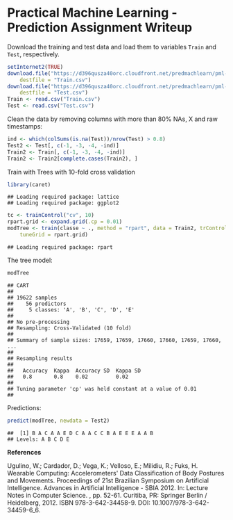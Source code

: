Practical Machine Learning - Prediction Assignment Writeup
========================================================




Download the training and test data and load them to variables `Train` and `Test`, respectively.

```r
setInternet2(TRUE)
download.file("https://d396qusza40orc.cloudfront.net/predmachlearn/pml-training.csv", 
    destfile = "Train.csv")
download.file("https://d396qusza40orc.cloudfront.net/predmachlearn/pml-testing.csv", 
    destfile = "Test.csv")
Train <- read.csv("Train.csv")
Test <- read.csv("Test.csv")
```


Clean the data by removing columns with more than 80% NAs, X and raw timestamps:

```r
ind <- which(colSums(is.na(Test))/nrow(Test) > 0.8)
Test2 <- Test[, c(-1, -3, -4, -ind)]
Train2 <- Train[, c(-1, -3, -4, -ind)]
Train2 <- Train2[complete.cases(Train2), ]
```


Train with Trees with 10-fold cross validation

```r
library(caret)
```

```
## Loading required package: lattice
## Loading required package: ggplot2
```

```r
tc <- trainControl("cv", 10)
rpart.grid <- expand.grid(.cp = 0.01)
modTree <- train(classe ~ ., method = "rpart", data = Train2, trControl = tc, 
    tuneGrid = rpart.grid)
```

```
## Loading required package: rpart
```


The tree model:

```r
modTree
```

```
## CART 
## 
## 19622 samples
##    56 predictors
##     5 classes: 'A', 'B', 'C', 'D', 'E' 
## 
## No pre-processing
## Resampling: Cross-Validated (10 fold) 
## 
## Summary of sample sizes: 17659, 17659, 17660, 17660, 17659, 17660, ... 
## 
## Resampling results
## 
##   Accuracy  Kappa  Accuracy SD  Kappa SD
##   0.8       0.8    0.02         0.02    
## 
## Tuning parameter 'cp' was held constant at a value of 0.01
## 
```



Predictions:

```r
predict(modTree, newdata = Test2)
```

```
##  [1] B A C A A E D C A A C C B A E E E A A B
## Levels: A B C D E
```





**References**

Ugulino, W.; Cardador, D.; Vega, K.; Velloso, E.; Milidiu, R.; Fuks, H. Wearable Computing: Accelerometers' Data Classification of Body Postures and Movements. Proceedings of 21st Brazilian Symposium on Artificial Intelligence. Advances in Artificial Intelligence - SBIA 2012. In: Lecture Notes in Computer Science. , pp. 52-61. Curitiba, PR: Springer Berlin / Heidelberg, 2012. ISBN 978-3-642-34458-9. DOI: 10.1007/978-3-642-34459-6_6. 
